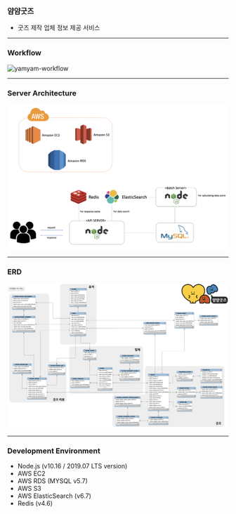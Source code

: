 ### 얌얌굿즈

- 굿즈 제작 업체 정보 제공 서비스

------

### Workflow

![yamyam-workflow](./public/images/yamyam-workflow.jpeg)

------

### Server Architecture

![Server Architecture](./public/images/server-architecture.png)

------

### ERD

![Server Erd](./public/images/server-erd.png)

------

### Development Environment

- Node.js (v10.16 / 2019.07 LTS version)
- AWS EC2
- AWS RDS (MYSQL v5.7)
- AWS S3
- AWS ElasticSearch (v6.7)
- Redis (v4.6)

